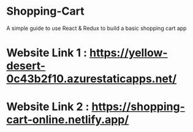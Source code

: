 # Shopping-Cart
A simple guide to use React &amp; Redux to build a basic shopping cart app

# Website Link 1 : https://yellow-desert-0c43b2f10.azurestaticapps.net/

# Website Link 2 : https://shopping-cart-online.netlify.app/
